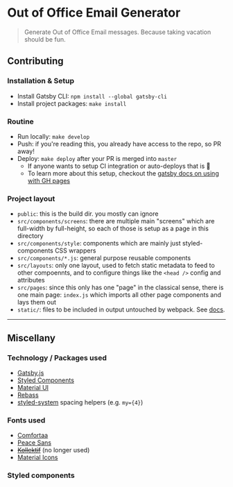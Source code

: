 # Out of Office Email Generator

> Generate Out of Office Email messages. Because taking vacation should be fun.

## Contributing

### Installation & Setup

- Install Gatsby CLI: `npm install --global gatsby-cli`
- Install project packages: `make install`

### Routine

- Run locally: `make develop`
- Push: if you're reading this, you already have access to the repo, so PR away!
- Deploy: `make deploy` after your PR is merged into `master`
  - If anyone wants to setup CI integration or auto-deploys that is 💯
  - To learn more about this setup, checkout the [gatsby docs on using with GH pages](https://www.gatsbyjs.org/docs/how-gatsby-works-with-github-pages/)

### Project layout

- `public`: this is the build dir. you mostly can ignore
- `src/components/screens`: there are multiple main "screens" which are full-width by full-height, so each of those is setup as a page in this directory
- `src/components/style`: components which are mainly just styled-components CSS wrappers
- `src/components/*.js`: general purpose reusable components
- `src/layouts`: only one layout, used to fetch static metadata to feed to other compoennts, and to configure things like the `<head />` config and attributes
- `src/pages`: since this only has one "page" in the classical sense, there is one main page: `index.js` which imports all other page components and lays them out
- `static/`: files to be included in output untouched by webpack. See [docs](https://www.gatsbyjs.org/docs/adding-images-fonts-files/#using-the-code-classlanguage-textstaticcode-folder).

---

## Miscellany

### Technology / Packages used

- [Gatsby.js](https://www.gatsbyjs.org)
- [Styled Components](https://www.styled-components.com/docs/api)
- [Material UI](https://material-ui.com/)
- [Rebass](http://jxnblk.com/rebass/components/Heading)
- [styled-system](https://github.com/jxnblk/styled-system/blob/master/docs/api.md#default-theme) spacing helpers (e.g. `my={4}`)

### Fonts used

- [Comfortaa](https://fonts.google.com/specimen/Comfortaa)
- [Peace Sans](https://www.behance.net/gallery/34760019/Peace-Sans-FREE-FONT)
- ~~[Kollektif](http://www.bravenewfonts.com/)~~ (no longer used)
- [Material Icons](https://fonts.googleapis.com/icon?family=Material+Icons)

### Styled components
